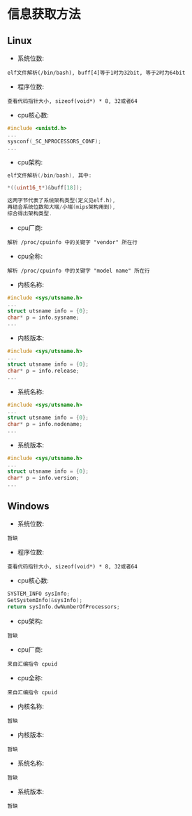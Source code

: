 # 信息获取方法

## Linux

* 系统位数:
```
elf文件解析(/bin/bash), buff[4]等于1时为32bit, 等于2时为64bit
```

* 程序位数:
```
查看代码指针大小, sizeof(void*) * 8, 32或者64
```

* cpu核心数:
```C
#include <unistd.h>
...
sysconf(_SC_NPROCESSORS_CONF);
...
```

* cpu架构:
```C
elf文件解析(/bin/bash), 其中:

*((uint16_t*)&buff[18]);

这两字节代表了系统架构类型(定义见elf.h),
再结合系统位数和大端/小端(mips架构用到),
综合得出架构类型.
```

* cpu厂商:
```
解析 /proc/cpuinfo 中的关键字 "vendor" 所在行
```

* cpu全称:
```
解析 /proc/cpuinfo 中的关键字 "model name" 所在行
```

* 内核名称:
```C
#include <sys/utsname.h>
...
struct utsname info = {0};
char* p = info.sysname;
...
```

* 内核版本:
```C
#include <sys/utsname.h>
...
struct utsname info = {0};
char* p = info.release;
...
```

* 系统名称:
```C
#include <sys/utsname.h>
...
struct utsname info = {0};
char* p = info.nodename;
...
```

* 系统版本:
```C
#include <sys/utsname.h>
...
struct utsname info = {0};
char* p = info.version;
...
```

## Windows

* 系统位数:
```
暂缺
```

* 程序位数:
```
查看代码指针大小, sizeof(void*) * 8, 32或者64
```

* cpu核心数:
```C
SYSTEM_INFO sysInfo;
GetSystemInfo(&sysInfo);
return sysInfo.dwNumberOfProcessors;
```

* cpu架构:
```
暂缺
```

* cpu厂商:
```
来自汇编指令 cpuid
```

* cpu全称:
```
来自汇编指令 cpuid
```

* 内核名称:
```
暂缺
```

* 内核版本:
```
暂缺
```

* 系统名称:
```
暂缺
```

* 系统版本:
```
暂缺
```

